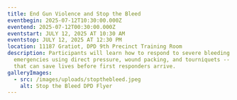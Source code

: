 ```yaml
---
title: End Gun Violence and Stop the Bleed
eventbegin: 2025-07-12T10:30:00.000Z
eventend: 2025-07-12T00:30:00.000Z
eventstart: JULY 12, 2025 AT 10:30 AM
eventstop: JULY 12, 2025 AT 12:30 PM
location: 11187 Gratiot, DPD 9th Precinct Training Room
description: Participants will learn how to respond to severe bleeding
  emergencies using direct pressure, wound packing, and tourniquets -- skills
  that can save lives before first responders arrive.
galleryImages:
  - src: /images/uploads/stopthebleed.jpeg
    alt: Stop the Bleed DPD Flyer
---
```


